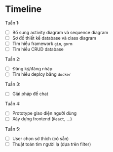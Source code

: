 # Timeline

Tuần 1:

- [ ] Bổ sung activity diagram và sequence diagram
- [ ] Sơ đồ thiết kế database và class diagram
- [ ] Tìm hiểu framework `gin`, `gorm`
- [ ] Tìm hiểu CRUD database

Tuần 2:

- [ ] Đăng ký/đăng nhập
- [ ] Tìm hiểu deploy bằng `docker`

Tuần 3:

- [ ] Giải pháp để chat

Tuần 4:

- [ ] Prototype giao diện người dùng
- [ ] Xây dựng frontend (`React`, ...)

Tuần 5:

- [ ] User chọn sở thích (có sẵn)
- [ ] Thuật toán tìm người lạ (dựa trên filter)